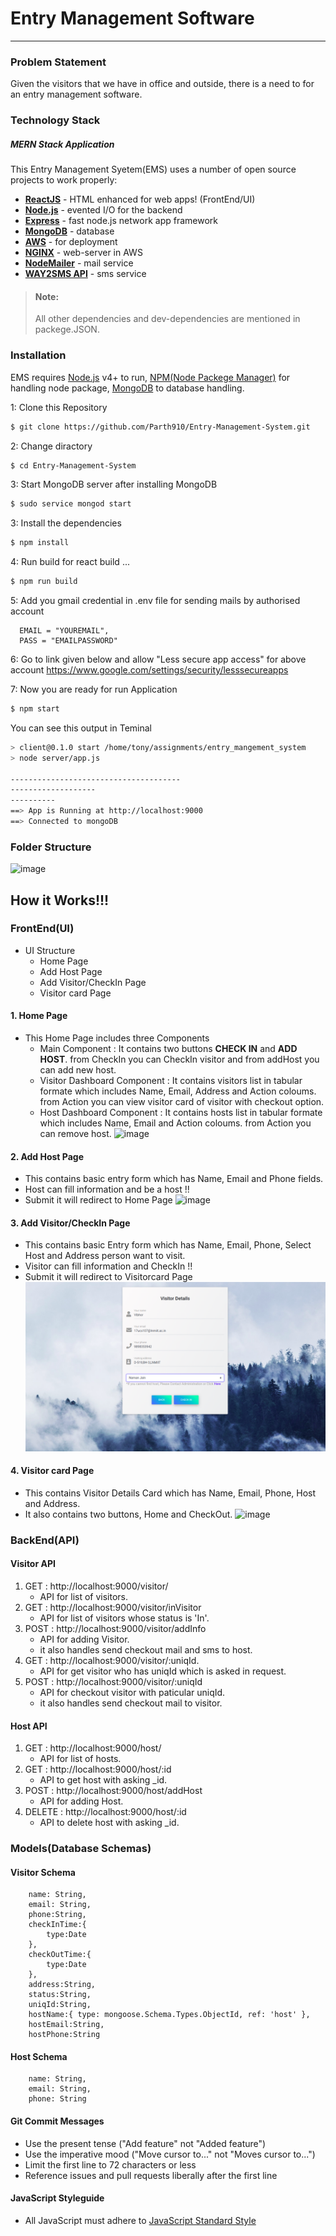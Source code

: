# Entry Management Software
---------------------------------------
### Problem Statement
Given the visitors that we have in office and outside, there is a need to for an entry management software. 


### Technology Stack
##### MERN Stack Application
This Entry Management Syetem(EMS) uses a number of open source projects to work properly:
 * **[ReactJS](https://reactjs.org/)** - HTML enhanced for web apps! (FrontEnd/UI)
* **[Node.js](https://nodejs.org/)** - evented I/O for the backend
* **[Express](http://expressjs.com/)** - fast node.js network app framework
* **[MongoDB](https://www.mongodb.com/)** - database 
* **[AWS](https://aws.amazon.com/)** - for deployment
* **[NGINX](https://www.nginx.com/)** - web-server in AWS
* **[NodeMailer](https://nodemailer.com/about/)** - mail service
* **[WAY2SMS API](https://www.way2sms.com/)** - sms service

<blockquote>
<h4>Note:</h4><p>All other dependencies and dev-dependencies are mentioned in packege.JSON. </p>
</blockquote>

### Installation

EMS requires [Node.js](https://nodejs.org/) v4+ to run, [NPM(Node Packege Manager)]() for handling node package, [MongoDB]() to database handling.

1: Clone this Repository
```sh
$ git clone https://github.com/Parth910/Entry-Management-System.git
```
2: Change diractory
```sh
$ cd Entry-Management-System
```
3: Start MongoDB server after installing MongoDB

```sh
$ sudo service mongod start
```
3: Install the dependencies

```sh
$ npm install
```

4: Run build for react build ...

```sh
$ npm run build
```
5: Add you gmail credential in .env file for sending mails by authorised account
```
  EMAIL = "YOUREMAIL",
  PASS = "EMAILPASSWORD"
```
6: Go to link given below and allow "Less secure app access" for above account
 https://www.google.com/settings/security/lesssecureapps

7: Now you are ready for run Application
```sh
$ npm start
```
You can see this output in Teminal
```sh
> client@0.1.0 start /home/tony/assignments/entry_mangement_system
> node server/app.js 

--------------------------------------
-------------------
----------
==> App is Running at http://localhost:9000
==> Connected to mongoDB
```
### Folder Structure
![image](https://github.com/user-attachments/assets/ed2b12b8-c072-46b7-8a38-0ba1afc6ed7a)



## How it Works!!!
### FrontEnd(UI)
* UI Structure
    * Home Page       
    * Add Host Page
    * Add Visitor/CheckIn Page
    * Visitor card Page

#### 1.  Home Page
 * This Home Page includes three Components
   * Main Component : It contains two buttons **CHECK IN** and **ADD HOST**. from CheckIn you can CheckIn visitor and from addHost you can add new host.
   * Visitor Dashboard Component : It contains visitors list in tabular formate which includes Name, Email, Address and Action coloums. from Action you can view visitor card of visitor with checkout option.
   * Host Dashboard Component : It contains hosts list in tabular formate which includes Name, Email and Action coloums. from Action you can remove host.
   ![image](https://github.com/user-attachments/assets/a67e5709-61f8-458e-a06f-41516839c0f7)

#### 2. Add Host Page
 * This contains basic entry form which has Name, Email and Phone fields.
 * Host can fill information and be a host !!
 * Submit it will redirect to Home Page
   ![image](https://github.com/user-attachments/assets/2331b957-92cf-4827-8e57-5039968f9c97)

#### 3. Add Visitor/CheckIn Page
 * This contains basic Entry form which has Name, Email, Phone, Select Host and Address person want to visit.
 * Visitor can fill information and CheckIn !!
 * Submit it will redirect to Visitorcard Page
  ![Image](https://github.com/Parth910/innovaccer_src/blob/master/Screenshot%20from%202019-11-28%2005-52-07.png)

#### 4. Visitor card Page
 * This contains Visitor Details Card which has Name, Email, Phone, Host and Address.
 * It also contains two buttons, Home and CheckOut.
   ![image](https://github.com/user-attachments/assets/d0ed680e-a875-4c88-a3d3-9286055304fe)


### BackEnd(API)

#### Visitor API
  1. GET : http://localhost:9000/visitor/
     * API for list of visitors.
  2. GET : http://localhost:9000/visitor/inVisitor
     * API for list of visitors whose status is 'In'.
  3. POST : http://localhost:9000/visitor/addInfo
     * API for adding Visitor.
     * it also handles send checkout mail and sms to host.
  4. GET : http://localhost:9000/visitor/:uniqId.
     * API for get visitor who has uniqId which is asked in request.
  5. POST : http://localhost:9000/visitor/:uniqId
     * API for checkout visitor with paticular uniqId.
     * it also handles send checkout mail to visitor.
#### Host API
  1. GET : http://localhost:9000/host/
     * API for list of hosts.
  2. GET : http://localhost:9000/host/:id
     * API to get host with asking _id.
  3. POST : http://localhost:9000/host/addHost
     * API for adding Host.
  4. DELETE : http://localhost:9000/host/:id
     * API to delete host with asking _id.
  
### Models(Database Schemas)
#### Visitor Schema
```
    name: String,
    email: String,
    phone:String,
    checkInTime:{
        type:Date
    },
    checkOutTime:{
        type:Date
    },
    address:String,
    status:String,
    uniqId:String,
    hostName:{ type: mongoose.Schema.Types.ObjectId, ref: 'host' },         
    hostEmail:String,
    hostPhone:String
```
#### Host Schema
```
    name: String,
    email: String,
    phone: String
```


#### Git Commit Messages

* Use the present tense ("Add feature" not "Added feature")
* Use the imperative mood ("Move cursor to..." not "Moves cursor to...")
* Limit the first line to 72 characters or less
* Reference issues and pull requests liberally after the first line

#### JavaScript Styleguide

* All JavaScript must adhere to [JavaScript Standard Style](https://standardjs.com/)
